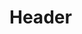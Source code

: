 <!-- TITLE: Bolster Pet -->
<!-- SUBTITLE: Bolsters your pet, increasing their max hit points and armor class. -->

# Header
